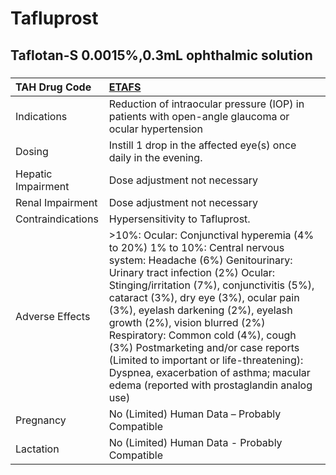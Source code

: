 # Tafluprost

## Taflotan-S 0.0015%,0.3mL ophthalmic solution

##### 

| TAH Drug Code      | [ETAFS](https://www.tahsda.org.tw/drugs/hissearch.php?drug_code=ETAFS)                                                                                                                                                                                                                                                                                                                                                                                                                                                               |
|:-------------------|:-------------------------------------------------------------------------------------------------------------------------------------------------------------------------------------------------------------------------------------------------------------------------------------------------------------------------------------------------------------------------------------------------------------------------------------------------------------------------------------------------------------------------------------|
| Indications        | Reduction of intraocular pressure (IOP) in patients with open-angle glaucoma or ocular hypertension                                                                                                                                                                                                                                                                                                                                                                                                                                  |
| Dosing             | Instill 1 drop in the affected eye(s) once daily in the evening.                                                                                                                                                                                                                                                                                                                                                                                                                                                                     |
| Hepatic Impairment | Dose adjustment not necessary                                                                                                                                                                                                                                                                                                                                                                                                                                                                                                        |
| Renal Impairment   | Dose adjustment not necessary                                                                                                                                                                                                                                                                                                                                                                                                                                                                                                        |
| Contraindications  | Hypersensitivity to Tafluprost.                                                                                                                                                                                                                                                                                                                                                                                                                                                                                                      |
| Adverse Effects    | >10%: Ocular: Conjunctival hyperemia (4% to 20%) 1% to 10%: Central nervous system: Headache (6%) Genitourinary: Urinary tract infection (2%) Ocular: Stinging/irritation (7%), conjunctivitis (5%), cataract (3%), dry eye (3%), ocular pain (3%), eyelash darkening (2%), eyelash growth (2%), vision blurred (2%) Respiratory: Common cold (4%), cough (3%) Postmarketing and/or case reports (Limited to important or life-threatening): Dyspnea, exacerbation of asthma; macular edema (reported with prostaglandin analog use) |
| Pregnancy          | No (Limited) Human Data – Probably Compatible                                                                                                                                                                                                                                                                                                                                                                                                                                                                                        |
| Lactation          | No (Limited) Human Data - Probably Compatible                                                                                                                                                                                                                                                                                                                                                                                                                                                                                        |

